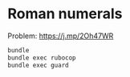 # Roman numerals

Problem: <https://j.mp/2Oh47WR>

```bash
bundle
bundle exec rubocop
bundle exec guard
```
